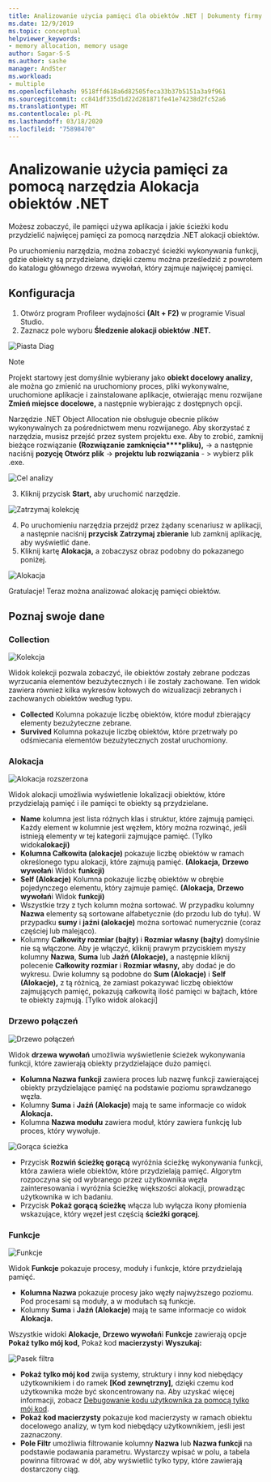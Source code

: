 ```yaml
---
title: Analizowanie użycia pamięci dla obiektów .NET | Dokumenty firmy Microsoft
ms.date: 12/9/2019
ms.topic: conceptual
helpviewer_keywords:
- memory allocation, memory usage
author: Sagar-S-S
ms.author: sashe
manager: AndSter
ms.workload:
- multiple
ms.openlocfilehash: 9518ffd618a6d82505feca33b37b5151a3a9f961
ms.sourcegitcommit: cc841df335d1d22d281871fe41e74238d2fc52a6
ms.translationtype: MT
ms.contentlocale: pl-PL
ms.lasthandoff: 03/18/2020
ms.locfileid: "75898470"
---
```

# <a name="analyze-memory-usage-using-the-net-object-allocation-tool"></a>Analizowanie użycia pamięci za pomocą narzędzia Alokacja obiektów .NET

Możesz zobaczyć, ile pamięci używa aplikacja i jakie ścieżki kodu przydzielić najwięcej pamięci za pomocą narzędzia .NET alokacji obiektów.

Po uruchomieniu narzędzia, można zobaczyć ścieżki wykonywania funkcji, gdzie obiekty są przydzielane, dzięki czemu można prześledzić z powrotem do katalogu głównego drzewa wywołań, który zajmuje najwięcej pamięci.

## <a name="setup"></a>Konfiguracja

1. Otwórz program Profileer wydajności **(Alt + F2)** w programie Visual Studio.
2.  Zaznacz pole wyboru **Śledzenie alokacji obiektów .NET.**

![Piasta Diag](../profiling/media/diaghub.png "Piasta Diag")

> [!NOTE]
> Projekt startowy jest domyślnie wybierany jako **obiekt docelowy analizy,** ale można go zmienić na uruchomiony proces, pliki wykonywalne, uruchomione aplikacje i zainstalowane aplikacje, otwierając menu rozwijane **Zmień miejsce docelowe,** a następnie wybierając z dostępnych opcji.

   Narzędzie .NET Object Allocation nie obsługuje obecnie plików wykonywalnych za pośrednictwem menu rozwijanego. Aby skorzystać z narzędzia, musisz przejść przez system projektu exe. Aby to zrobić, zamknij bieżące rozwiązanie **(Rozwiązanie zamknięcia****pliku),** -> a następnie naciśnij **pozycję Otwórz plik** -> **projektu lub rozwiązania** - > wybierz plik .exe.

![Cel analizy](../profiling/media/analysistarget.png "Cel analizy")

3. Kliknij przycisk **Start,** aby uruchomić narzędzie.

![Zatrzymaj kolekcję](../profiling/media/stopcollection.png "Zatrzymaj kolekcję")

4. Po uruchomieniu narzędzia przejdź przez żądany scenariusz w aplikacji, a następnie naciśnij **przycisk Zatrzymaj zbieranie** lub zamknij aplikację, aby wyświetlić dane.
5. Kliknij kartę **Alokacja,** a zobaczysz obraz podobny do pokazanego poniżej.

![Alokacja](../profiling/media/allocation.png "Alokacja")

Gratulacje! Teraz można analizować alokację pamięci obiektów.

## <a name="understand-your-data"></a>Poznaj swoje dane

### <a name="collection"></a>Collection

![Kolekcja](../profiling/media/collection.png "Collection")

Widok kolekcji pozwala zobaczyć, ile obiektów zostały zebrane podczas wyrzucania elementów bezużytecznych i ile zostały zachowane. Ten widok zawiera również kilka wykresów kołowych do wizualizacji zebranych i zachowanych obiektów według typu.

- **Collected** Kolumna pokazuje liczbę obiektów, które moduł zbierający elementy bezużyteczne zebrane.
- **Survived** Kolumna pokazuje liczbę obiektów, które przetrwały po odśmiecania elementów bezużytecznych został uruchomiony.

### <a name="allocation"></a>Alokacja

![Alokacja rozszerzona](../profiling/media/allocationexpanded.png "Alokacja rozszerzona")

Widok alokacji umożliwia wyświetlenie lokalizacji obiektów, które przydzielają pamięć i ile pamięci te obiekty są przydzielane.

- **Name** kolumna jest lista różnych klas i struktur, które zajmują pamięci. Każdy element w kolumnie jest węzłem, który można rozwinąć, jeśli istnieją elementy w tej kategorii zajmujące pamięć. (Tylko widok**alokacji)**
- **Kolumna Całkowita (alokacje)** pokazuje liczbę obiektów w ramach określonego typu alokacji, które zajmują pamięć. **(Alokacja,** **Drzewo wywołań**i Widok **funkcji)**
- **Self (Alokacje)** Kolumna pokazuje liczbę obiektów w obrębie pojedynczego elementu, który zajmuje pamięć. **(Alokacja,** **Drzewo wywołań**i Widok **funkcji)**
- Wszystkie trzy z tych kolumn można sortować. W przypadku kolumny **Nazwa** elementy są sortowane alfabetycznie (do przodu lub do tyłu). W przypadku **sumy** i **jaźni (alokacje)** można sortować numerycznie (coraz częściej lub malejąco).
- Kolumny **Całkowity rozmiar (bajty)** i **Rozmiar własny (bajty)** domyślnie nie są włączone. Aby je włączyć, kliknij prawym przyciskiem myszy kolumny **Nazwa**, **Suma** lub **Jaźń (Alokacje),** a następnie kliknij polecenie **Całkowity rozmiar** i **Rozmiar własny,** aby dodać je do wykresu. Dwie kolumny są podobne do **Sum (Alokacje)** i **Self (Alokacje),** z tą różnicą, że zamiast pokazywać liczbę obiektów zajmujących pamięć, pokazują całkowitą ilość pamięci w bajtach, które te obiekty zajmują. [Tylko widok alokacji]

### <a name="call-tree"></a>Drzewo połączeń

![Drzewo połączeń](../profiling/media/calltree.png "Drzewo połączeń")

Widok **drzewa wywołań** umożliwia wyświetlenie ścieżek wykonywania funkcji, które zawierają obiekty przydzielające dużo pamięci.

- **Kolumna Nazwa funkcji** zawiera proces lub nazwę funkcji zawierającej obiekty przydzielające pamięć na podstawie poziomu sprawdzanego węzła.
- Kolumny **Suma** i **Jaźń (Alokacje)** mają te same informacje co widok **Alokacja.**
- Kolumna **Nazwa modułu** zawiera moduł, który zawiera funkcję lub proces, który wywołuje.

![Gorąca ścieżka](../profiling/media/hotpath.png "Gorąca ścieżka")

- Przycisk **Rozwiń ścieżkę gorącą** wyróżnia ścieżkę wykonywania funkcji, która zawiera wiele obiektów, które przydzielają pamięć. Algorytm rozpoczyna się od wybranego przez użytkownika węzła zainteresowania i wyróżnia ścieżkę większości alokacji, prowadząc użytkownika w ich badaniu.
- Przycisk **Pokaż gorącą ścieżkę** włącza lub wyłącza ikony płomienia wskazujące, który węzeł jest częścią **ścieżki gorącej**.

### <a name="functions"></a>Funkcje

![Funkcje](../profiling/media/functions.png "Funkcje")

Widok **Funkcje** pokazuje procesy, moduły i funkcje, które przydzielają pamięć.

- **Kolumna Nazwa** pokazuje procesy jako węzły najwyższego poziomu. Pod procesami są moduły, a w modułach są funkcje.
- Kolumny **Suma** i **Jaźń (Alokacje)** mają te same informacje co widok **Alokacja.**

Wszystkie widoki **Alokacje,** **Drzewo wywołań**i **Funkcje** zawierają opcje **Pokaż tylko mój kod,** Pokaż kod **macierzysty**i **Wyszukaj:**

![Pasek filtra](../profiling/media/filterbar.png "Pasek filtra")

- **Pokaż tylko mój kod** zwija systemy, struktury i inny kod niebędący użytkownikiem i do ramek **[Kod zewnętrzny],** dzięki czemu kod użytkownika może być skoncentrowany na. Aby uzyskać więcej informacji, zobacz [Debugowanie kodu użytkownika za pomocą tylko mój kod](../debugger/just-my-code.md).
- **Pokaż kod macierzysty** pokazuje kod macierzysty w ramach obiektu docelowego analizy, w tym kod niebędący użytkownikiem, jeśli jest zaznaczony.
- **Pole Filtr** umożliwia filtrowanie kolumny **Nazwa** lub **Nazwa funkcji** na podstawie podawania parametru. Wystarczy wpisać w polu, a tabela powinna filtrować w dół, aby wyświetlić tylko typy, które zawierają dostarczony ciąg.
